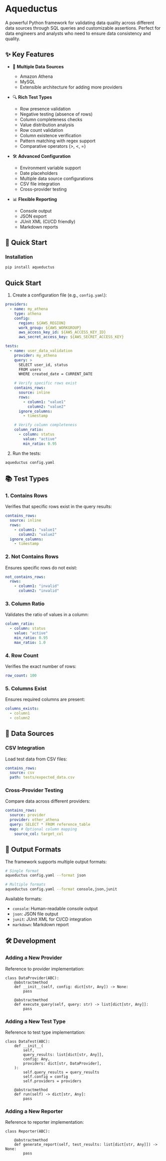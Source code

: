 # Aqueductus

A powerful Python framework for validating data quality across different data sources through SQL queries and customizable assertions. Perfect for data engineers and analysts who need to ensure data consistency and quality.

## ✨ Key Features

- 🔌 **Multiple Data Sources**

  - Amazon Athena
  - MySQL
  - Extensible architecture for adding more providers

- 🔍 **Rich Test Types**

  - Row presence validation
  - Negative testing (absence of rows)
  - Column completeness checks
  - Value distribution analysis
  - Row count validation
  - Column existence verification
  - Pattern matching with regex support
  - Comparative operators (>, <, =)

- 🛠️ **Advanced Configuration**

  - Environment variable support
  - Date placeholders
  - Multiple data source configurations
  - CSV file integration
  - Cross-provider testing

- 📊 **Flexible Reporting**
  - Console output
  - JSON export
  - JUnit XML (CI/CD friendly)
  - Markdown reports

## 🚀 Quick Start

### Installation

```bash
pip install aqueductus
```

## Quick Start

1. Create a configuration file (e.g., `config.yaml`):

```yaml
providers:
  - name: my_athena
    type: athena
    config:
      region: ${AWS_REGION}
      work_group: ${AWS_WORKGROUP}
      aws_access_key_id: ${AWS_ACCESS_KEY_ID}
      aws_secret_access_key: ${AWS_SECRET_ACCESS_KEY}

tests:
  - name: user_data_validation
    provider: my_athena
    query: >
      SELECT user_id, status
      FROM users
      WHERE created_date = CURRENT_DATE

    # Verify specific rows exist
    contains_rows:
      source: inline
      rows:
        - column1: "value1"
          column2: "value2"
      ignore_columns:
        - timestamp

    # Verify column completeness
    column_ratio:
      - column: status
        value: "active"
        min_ratio: 0.95
```

2. Run the tests:

```bash
aqueductus config.yaml
```

## 📚 Test Types

### 1. Contains Rows

Verifies that specific rows exist in the query results:

```yaml
contains_rows:
  source: inline
  rows:
    - column1: "value1"
      column2: "value2"
  ignore_columns:
    - timestamp
```

### 2. Not Contains Rows

Ensures specific rows do not exist:

```yaml
not_contains_rows:
  rows:
    - column1: "invalid"
      column2: "invalid"
```

### 3. Column Ratio

Validates the ratio of values in a column:

```yaml
column_ratio:
  - column: status
    value: "active"
    min_ratio: 0.95
    max_ratio: 1.0
```

### 4. Row Count

Verifies the exact number of rows:

```yaml
row_count: 100
```

### 5. Columns Exist

Ensures required columns are present:

```yaml
columns_exists:
  - column1
  - column2
```

## 🔄 Data Sources

### CSV Integration

Load test data from CSV files:

```yaml
contains_rows:
  source: csv
  path: tests/expected_data.csv
```

### Cross-Provider Testing

Compare data across different providers:

```yaml
contains_rows:
  source: provider
  provider: other_athena
  query: SELECT * FROM reference_table
  map: # Optional column mapping
    source_col: target_col
```

## 📝 Output Formats

The framework supports multiple output formats:

```bash
# Single format
aqueductus config.yaml --format json

# Multiple formats
aqueductus config.yaml --format console,json,junit
```

Available formats:

- `console`: Human-readable console output
- `json`: JSON file output
- `junit`: JUnit XML for CI/CD integration
- `markdown`: Markdown report

## 🛠️ Development

### Adding a New Provider

Reference to provider implementation:

```
class DataProvider(ABC):
    @abstractmethod
    def __init__(self, config: dict[str, Any]) -> None:
        pass

    @abstractmethod
    def execute_query(self, query: str) -> list[dict[str, Any]]:
        pass

```

### Adding a New Test Type

Reference to test type implementation:

```
class DataTest(ABC):
    def __init__(
        self,
        query_results: list[dict[str, Any]],
        config: Any,
        providers: dict[str, DataProvider],
    ):
        self.query_results = query_results
        self.config = config
        self.providers = providers

    @abstractmethod
    def run(self) -> dict[str, Any]:
        pass

```

### Adding a New Reporter

Reference to reporter implementation:

```
class Reporter(ABC):

    @abstractmethod
    def generate_report(self, test_results: list[dict[str, Any]]) -> None:
        pass

```
